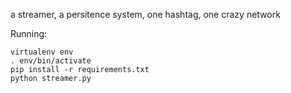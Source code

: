 a streamer, a persitence system, one hashtag, one crazy network

Running:
```
virtualenv env
. env/bin/activate
pip install -r requirements.txt
python streamer.py
```
